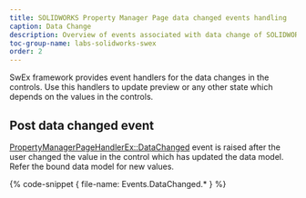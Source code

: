 ```yaml
---
title: SOLIDWORKS Property Manager Page data changed events handling
caption: Data Change
description: Overview of events associated with data change of SOLIDWORKS property manager page handled in SwEx.PMPage framework
toc-group-name: labs-solidworks-swex
order: 2
---
```

SwEx framework provides event handlers for the data changes in the controls. Use this handlers to update preview or any other state which depends on the values in the controls.

## Post data changed event

[PropertyManagerPageHandlerEx::DataChanged](https://docs.codestack.net/swex/pmpage/html/E_CodeStack_SwEx_PMPage_PropertyManagerPageHandlerEx_DataChanged.htm) event is raised after the user changed the value in the control which has updated the data model. Refer the bound data model for new values.

{% code-snippet { file-name: Events.DataChanged.* } %}